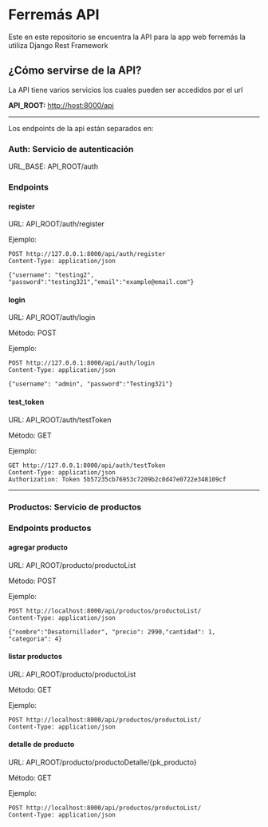 # Ferremás API

Este en este repositorio se encuentra la API para la app web ferremás la utiliza Django Rest Framework

## ¿Cómo servirse de la API?

La API tiene varios servicios los cuales pueden ser accedidos por el url

**API_ROOT:** <http://host:8000/api>

***

Los endpoints de la api están separados en:

### Auth: Servicio de autenticación

URL_BASE: API_ROOT/auth

### Endpoints

#### register

URL: API_ROOT/auth/register

Ejemplo:

``` http
POST http://127.0.0.1:8000/api/auth/register
Content-Type: application/json

{"username": "testing2", "password":"testing321","email":"example@email.com"}
```

#### login

URL: API_ROOT/auth/login

Método: POST

Ejemplo:

``` http
POST http://127.0.0.1:8000/api/auth/login
Content-Type: application/json

{"username": "admin", "password":"Testing321"}
```

#### test_token

URL: API_ROOT/auth/testToken

Método: GET

Ejemplo:

``` http
GET http://127.0.0.1:8000/api/auth/testToken
Content-Type: application/json
Authorization: Token 5b57235cb76953c7209b2c0d47e0722e348109cf
```

***

### Productos: Servicio de productos

### Endpoints productos

#### agregar producto

URL: API_ROOT/producto/productoList

Método: POST

Ejemplo:

``` http
POST http://localhost:8000/api/productos/productoList/
Content-Type: application/json

{"nombre":"Desatornillador", "precio": 2990,"cantidad": 1, "categoria": 4}
```

#### listar productos

URL: API_ROOT/producto/productoList

Método: GET

Ejemplo:

``` http
POST http://localhost:8000/api/productos/productoList/
Content-Type: application/json
```

#### detalle de producto

URL: API_ROOT/producto/productoDetalle/{pk_producto}

Método: GET

Ejemplo:

``` http
POST http://localhost:8000/api/productos/productoList/
Content-Type: application/json
```

